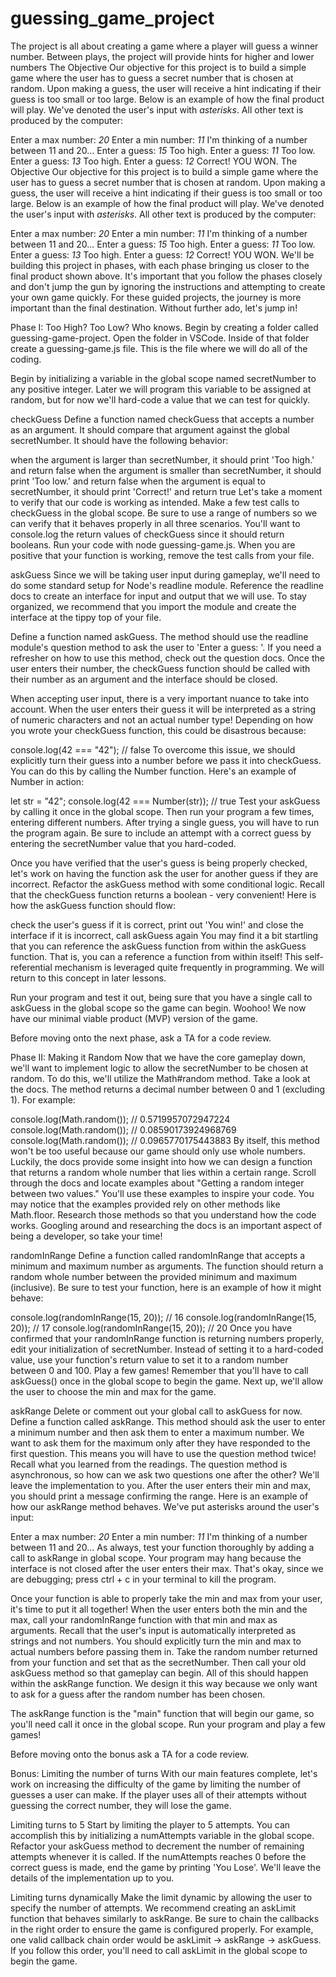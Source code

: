 # guessing_game_project
The project is all about creating a game where a player will guess a winner number.  Between plays, the project will provide hints for higher and lower numbers
The Objective
Our objective for this project is to build a simple game where the user has to guess a secret number that is chosen at random. Upon making a guess, the user will receive a hint indicating if their guess is too small or too large. Below is an example of how the final product will play. We've denoted the user's input with *asterisks*. All other text is produced by the computer:

Enter a max number: *20*
Enter a min number: *11*
I'm thinking of a number between 11 and 20...
Enter a guess: *15*
Too high.
Enter a guess: *11*
Too low.
Enter a guess: *13*
Too high.
Enter a guess: *12*
Correct!
YOU WON.
The Objective
Our objective for this project is to build a simple game where the user has to guess a secret number that is chosen at random. Upon making a guess, the user will receive a hint indicating if their guess is too small or too large. Below is an example of how the final product will play. We've denoted the user's input with *asterisks*. All other text is produced by the computer:

Enter a max number: *20*
Enter a min number: *11*
I'm thinking of a number between 11 and 20...
Enter a guess: *15*
Too high.
Enter a guess: *11*
Too low.
Enter a guess: *13*
Too high.
Enter a guess: *12*
Correct!
YOU WON.
We'll be building this project in phases, with each phase bringing us closer to the final product shown above. It's important that you follow the phases closely and don't jump the gun by ignoring the instructions and attempting to create your own game quickly. For these guided projects, the journey is more important than the final destination. Without further ado, let's jump in!

Phase I: Too High? Too Low? Who knows.
Begin by creating a folder called guessing-game-project. Open the folder in VSCode. Inside of that folder create a guessing-game.js file. This is the file where we will do all of the coding.

Begin by initializing a variable in the global scope named secretNumber to any positive integer. Later we will program this variable to be assigned at random, but for now we'll hard-code a value that we can test for quickly.

checkGuess
Define a function named checkGuess that accepts a number as an argument. It should compare that argument against the global secretNumber. It should have the following behavior:

when the argument is larger than secretNumber, it should print 'Too high.' and return false
when the argument is smaller than secretNumber, it should print 'Too low.' and return false
when the argument is equal to secretNumber, it should print 'Correct!' and return true
Let's take a moment to verify that our code is working as intended. Make a few test calls to checkGuess in the global scope. Be sure to use a range of numbers so we can verify that it behaves properly in all three scenarios. You'll want to console.log the return values of checkGuess since it should return booleans. Run your code with node guessing-game.js. When you are positive that your function is working, remove the test calls from your file.

askGuess
Since we will be taking user input during gameplay, we'll need to do some standard setup for Node's readline module. Reference the readline docs to create an interface for input and output that we will use. To stay organized, we recommend that you import the module and create the interface at the tippy top of your file.

Define a function named askGuess. The method should use the readline module's question method to ask the user to 'Enter a guess: '. If you need a refresher on how to use this method, check out the question docs. Once the user enters their number, the checkGuess function should be called with their number as an argument and the interface should be closed.

When accepting user input, there is a very important nuance to take into account. When the user enters their guess it will be interpreted as a string of numeric characters and not an actual number type! Depending on how you wrote your checkGuess function, this could be disastrous because:

console.log(42 === "42"); // false
To overcome this issue, we should explicitly turn their guess into a number before we pass it into checkGuess. You can do this by calling the Number function. Here's an example of Number in action:

let str = "42";
console.log(42 === Number(str)); // true
Test your askGuess by calling it once in the global scope. Then run your program a few times, entering different numbers. After trying a single guess, you will have to run the program again. Be sure to include an attempt with a correct guess by entering the secretNumber value that you hard-coded.

Once you have verified that the user's guess is being properly checked, let's work on having the function ask the user for another guess if they are incorrect. Refactor the askGuess method with some conditional logic. Recall that the checkGuess function returns a boolean - very convenient! Here is how the askGuess function should flow:

check the user's guess
if it is correct, print out 'You win!' and close the interface
if it is incorrect, call askGuess again
You may find it a bit startling that you can reference the askGuess function from within the askGuess function. That is, you can a reference a function from within itself! This self-referential mechanism is leveraged quite frequently in programming. We will return to this concept in later lessons.

Run your program and test it out, being sure that you have a single call to askGuess in the global scope so the game can begin. Woohoo! We now have our minimal viable product (MVP) version of the game.

Before moving onto the next phase, ask a TA for a code review.

Phase II: Making it Random
Now that we have the core gameplay down, we'll want to implement logic to allow the secretNumber to be chosen at random. To do this, we'll utilize the Math#random method. Take a look at the docs. The method returns a decimal number between 0 and 1 (excluding 1). For example:

console.log(Math.random()); // 0.5719957072947224
console.log(Math.random()); // 0.08590173924968769
console.log(Math.random()); // 0.0965770175443883
By itself, this method won't be too useful because our game should only use whole numbers. Luckily, the docs provide some insight into how we can design a function that returns a random whole number that lies within a certain range. Scroll through the docs and locate examples about "Getting a random integer between two values." You'll use these examples to inspire your code. You may notice that the examples provided rely on other methods like Math.floor. Research those methods so that you understand how the code works. Googling around and researching the docs is an important aspect of being a developer, so take your time!

randomInRange
Define a function called randomInRange that accepts a minimum and maximum number as arguments. The function should return a random whole number between the provided minimum and maximum (inclusive). Be sure to test your function, here is an example of how it might behave:

console.log(randomInRange(15, 20)); // 16
console.log(randomInRange(15, 20)); // 17
console.log(randomInRange(15, 20)); // 20
Once you have confirmed that your randomInRange function is returning numbers properly, edit your initialization of secretNumber. Instead of setting it to a hard-coded value, use your function's return value to set it to a random number between 0 and 100. Play a few games! Remember that you'll have to call askGuess() once in the global scope to begin the game. Next up, we'll allow the user to choose the min and max for the game.

askRange
Delete or comment out your global call to askGuess for now. Define a function called askRange. This method should ask the user to enter a minimum number and then ask them to enter a maximum number. We want to ask them for the maximum only after they have responded to the first question. This means you will have to use the question method twice! Recall what you learned from the readings. The question method is asynchronous, so how can we ask two questions one after the other? We'll leave the implementation to you. After the user enters their min and max, you should print a message confirming the range. Here is an example of how our askRange method behaves. We've put asterisks around the user's input:

Enter a max number: *20*
Enter a min number: *11*
I'm thinking of a number between 11 and 20...
As always, test your function thoroughly by adding a call to askRange in global scope. Your program may hang because the interface is not closed after the user enters their max. That's okay, since we are debugging; press ctrl + c in your terminal to kill the program.

Once your function is able to properly take the min and max from your user, it's time to put it all together! When the user enters both the min and the max, call your randomInRange function with that min and max as arguments. Recall that the user's input is automatically interpreted as strings and not numbers. You should explicitly turn the min and max to actual numbers before passing them in. Take the random number returned from your function and set that as the secretNumber. Then call your old askGuess method so that gameplay can begin. All of this should happen within the askRange function. We design it this way because we only want to ask for a guess after the random number has been chosen.

The askRange function is the "main" function that will begin our game, so you'll need call it once in the global scope. Run your program and play a few games!

Before moving onto the bonus ask a TA for a code review.

Bonus: Limiting the number of turns
With our main features complete, let's work on increasing the difficulty of the game by limiting the number of guesses a user can make. If the player uses all of their attempts without guessing the correct number, they will lose the game.

Limiting turns to 5
Start by limiting the player to 5 attempts. You can accomplish this by initializing a numAttempts variable in the global scope. Refactor your askGuess method to decrement the number of remaining attempts whenever it is called. If the numAttempts reaches 0 before the correct guess is made, end the game by printing 'You Lose'. We'll leave the details of the implementation up to you.

Limiting turns dynamically
Make the limit dynamic by allowing the user to specify the number of attempts. We recommend creating an askLimit function that behaves similarly to askRange. Be sure to chain the callbacks in the right order to ensure the game is configured properly. For example, one valid callback chain order would be askLimit -> askRange -> askGuess. If you follow this order, you'll need to call askLimit in the global scope to begin the game.